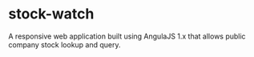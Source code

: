 # stock-watch
A responsive web application built using AngulaJS 1.x that allows public company stock lookup and query.
